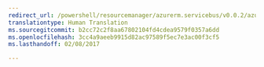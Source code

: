 ```yaml
---
redirect_url: /powershell/resourcemanager/azurerm.servicebus/v0.0.2/azurerm.servicebus
translationtype: Human Translation
ms.sourcegitcommit: b2cc72c2f8aa67802104fd4cdea9579f0357a6dd
ms.openlocfilehash: 3cc4a9aeeb9915d82ac97589f5ec7e3ac00f3cf5
ms.lasthandoff: 02/08/2017

---
```

